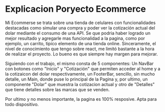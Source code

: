 # Explicacion Poryecto Ecommerce

Mi Ecommerse se trata sobre una tienda de celulares con funcionalidades destacadas como simular una compra y poder ver la cotización actual del dolar mediante el consumo de una API. Se que podria haber logrado un mejor resultado y agregarle mas funcionalidad a la pagina, como por ejemplo, un carrito, tipico elemento de una tienda online. Sinceramente, el nivel de conocimiento que tengo sobre react, me limitó bastante a la hora de realizar el proyecto. Lo bueno es que siempre hay margen para mejorar.

Siguiendo con el trabajo, el mismo consta de 5 componentes: Un NavBar con botones como "Inicio" y "Cotización" que permiten acceder al home y a la cotizaicon del dolar respectivamente, un FooterBar, sencillo, sin mucho detalle, un Main, donde puse lo principal de la Pagina y, por ultimo, un componente "Dolar" que muestra la cotizacion actual y otro de "Detalles" que tiene detalles sobre las marcas que se venden.

Por ultimo y no menos importante, la pagina es 100% resposive. Apta para todo dispositivo.
